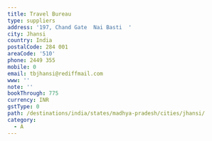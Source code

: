 ```yaml
---
title: Travel Bureau
type: suppliers
address: '197, Chand Gate  Nai Basti  '
city: Jhansi
country: India
postalCode: 284 001
areaCode: '510'
phone: 2449 355
mobile: 0
email: tbjhansi@rediffmail.com
www: ''
note: ''
bookThrough: 775
currency: INR
gstType: 0
path: /destinations/india/states/madhya-pradesh/cities/jhansi/
category:
  - A
---
```


